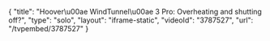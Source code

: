 {
    "title": "Hoover\u00ae WindTunnel\u00ae 3 Pro: Overheating and shutting off?",
    "type": "solo",
    "layout": "iframe-static",
    "videoId": "3787527",
    "url": "\/tvpembed\/3787527"
}